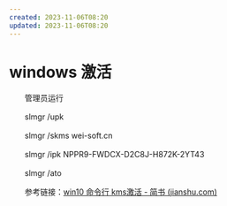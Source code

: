 ```yaml
---
created: 2023-11-06T08:20
updated: 2023-11-06T08:20
---
```

# windows 激活

　　管理员运行

　　slmgr /upk

　　slmgr /skms wei-soft.cn

　　slmgr /ipk NPPR9-FWDCX-D2C8J-H872K-2YT43

　　slmgr /ato

　　参考链接：[win10 命令行 kms激活 - 简书 (jianshu.com)](https://www.jianshu.com/p/77f528973dc7)
